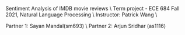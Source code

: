 Sentiment Analysis of IMDB movie reviews \\
Term project - ECE 684 Fall 2021, Natural Language Processing \\
Instructor: Patrick Wang \\

Partner 1: Sayan Mandal(sm693) \\
Partner 2: Arjun Sridhar (as1116)